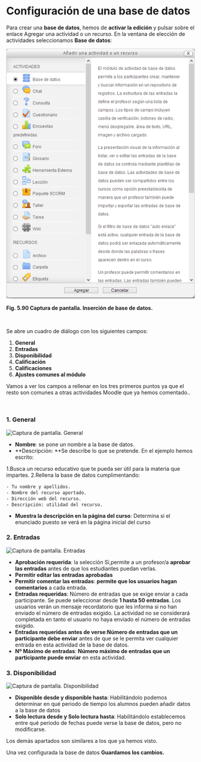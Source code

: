 
# Configuración de una base de datos

Para crear una **base de datos**, hemos de **activar la edición** y pulsar sobre el enlace Agregar una actividad o un recurso. En la ventana de elección de actividades seleccionamos **Base de datos**:


![](https://raw.githubusercontent.com/catedu/curso-moodle/master/img/bd-agregar_bd.png)

**Fig. 5.90 Captura de pantalla. Inserción de base de datos.**

 

Se abre un cuadro de diálogo con los siguientes campos:

1. **General**
1. **Entradas**
1. **Disponibilidad**
1. **Calificación**
1. **Calificaciones**
1. **Ajustes comunes al módulo**

Vamos a ver los campos a rellenar en los tres primeros puntos ya que el resto son comunes a otras actividades Moodle que ya hemos comentado..

 

### **1. General**

![Captura de pantalla. General](/assets/Selección_298.png)

- **Nombre**: se pone un nombre a la base de datos.
- **Descripción: **Se describe lo que se pretende. En el ejemplo hemos escrito:

1.Busca un recurso educativo que te pueda ser útil para la materia que impartes.
2.Rellena la base de datos cumplimentando:

    - Tu nombre y apellidos.
    - Nombre del recurso aportado.
    - Dirección web del recurso.
    - Descripción: utilidad del recurso.


- **Muestra la descripción en la página del curso**: Determina si el enunciado puesto se verá en la página inicial del curso

### 2. Entradas
![Captura de pantalla. Entradas](/assets/Selección_299.png)

- **Aprobación requerida**: la selección Sí,permite a un profesor/a **aprobar las entradas** antes de que los estudiantes puedan verlas.
- **Permitir editar las entradas aprobadas**
- **Permitir comentar las entradas**: **permite que los usuarios hagan comentarios** a cada entrada.
- **Entradas requeridas**: Número de entradas que se exige enviar a cada participante. Se puede seleccionar desde **1 hasta 50 entradas**. Los usuarios verán un mensaje recordatorio que les informa si no han enviado el número de entradas exigido. La actividad no se considerará completada en tanto el usuario no haya enviado el número de entradas exigido.
- **Entradas requeridas antes de verse**:**Número de entradas que un participante debe enviar** antes de que se le permita ver cualquier entrada en esta actividad de la base de datos.
- **Nº Máximo de entradas**: **Número máximo de entradas que un participante puede enviar** en esta actividad.

### 3. Disponibilidad

![Captura de pantalla. Disponibilidad](/assets/Selección_300.png)

- **Disponible desde y disponible hasta**: Habilitándolo podemos determinar en qué periodo de tiempo los alumnos pueden añadir datos a la base de datos
- **Solo lectura desde y Solo lectura hasta**: Habilitándolo establecemos entre qué periodo de fechas puede verse la base de datos, pero no modificarse.

Los demás apartados son similares a los que ya hemos visto.

Una vez configurada la base de datos **Guardamos los cambios.**
